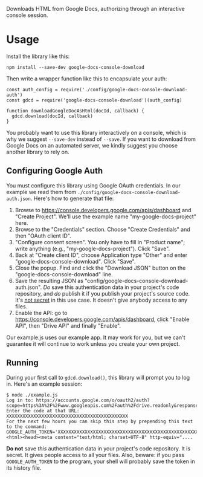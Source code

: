 Downloads HTML from Google Docs, authorizing through an interactive console
session.

# Usage

Install the library like this:

    npm install --save-dev google-docs-console-download

Then write a wrapper function like this to encapsulate your auth:

    const auth_config = require('./config/google-docs-console-download-auth')
    const gdcd = require('google-docs-console-download')(auth_config)

    function downloadGoogleDocAsHtml(docId, callback) {
      gdcd.download(docId, callback)
    }

You probably want to use this library interactively on a console, which is why
we suggest `--save-dev` instead of `--save`. If you want to download from
Google Docs on an automated server, we kindly suggest you choose another
library to rely on.

## Configuring Google Auth

You must configure this library using Google OAuth credentials. In our example
we read them from `./config/google-docs-console-download-auth.json`. Here's how
to generate that file:

1. Browse to https://console.developers.google.com/apis/dashboard and
   "Create Project". We'll use the example name "my-google-docs-project" here.
2. Browse to the "Credentials" section. Choose "Create Credentials" and then
   "OAuth client ID".
3. "Configure consent screen". You only have to fill in "Product name"; write
   anything (e.g., "my-google-docs-project"). Click "Save".
4. Back at "Create client ID", choose Application type "Other" and enter
   "google-docs-console-download". Click "Save".
5. Close the popup. Find and click the "Download JSON" button on the
   "google-docs-console-download" line.
6. Save the resulting JSON as "config/google-docs-console-download-auth.json".
   *Do* save this authentication data in your project's code repository, and
   *do* publish it if you publish your project's source code. It's
   [not secret](https://developers.google.com/identity/protocols/OAuth2InstalledApp)
   in this use case. It doesn't give anybody access to any files.
7. Enable the API: go to https://console.developers.google.com/apis/dashboard,
   click "Enable API", then "Drive API" and finally "Enable".

Our example.js uses our example app. It may work for you, but we can't guarantee
it will continue to work unless you create your own project.

## Running

During your first call to `gdcd.download()`, this library will prompt you to log
in. Here's an example session:

```
$ node ./example.js
Log in to: https://accounts.google.com/o/oauth2/auth?scope=https%3A%2F%2Fwww.googleapis.com%2Fauth%2Fdrive.readonly&response_type=code&client_id=XXXXXXXXXXXXXXXXXXXXXXXXXXXXXXXXXXXXXXXXXXXXX.apps.googleusercontent.com&redirect_uri=urn%3Aietf%3Awg%3Aoauth%3A2.0%3Aoob
Enter the code at that URL: XXXXXXXXXXXXXXXXXXXXXXXXXXXXXXXXXXXXXXXXXXXXX
For the next few hours you can skip this step by prepending this text to the command: GOOGLE_AUTH_TOKEN='XXXXXXXXXXXXXXXXXXXXXXXXXXXXXXXXXXXXXXXXXXXXXXXXXXXXXXXXXXXXXXXXXXXXXXX'
<html><head><meta content="text/html; charset=UTF-8" http-equiv="....
```

**Do not** save _this_ authentication data in your project's code repository.
It is secret. It gives people access to all your files. Also, beware: if you
pass `GOOGLE_AUTH_TOKEN` to the program, your shell will probably save the
token in its history file.
